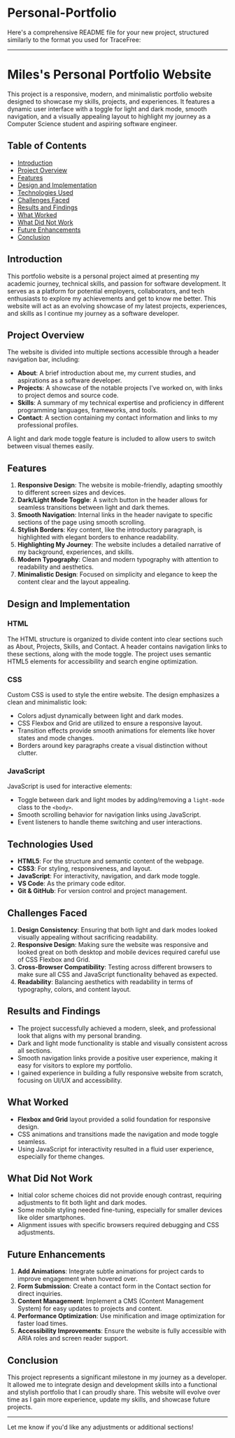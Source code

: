 # Personal-Portfolio

Here's a comprehensive README file for your new project, structured similarly to the format you used for TraceFree:

---

# **Miles's Personal Portfolio Website**

This project is a responsive, modern, and minimalistic portfolio website designed to showcase my skills, projects, and experiences. It features a dynamic user interface with a toggle for light and dark mode, smooth navigation, and a visually appealing layout to highlight my journey as a Computer Science student and aspiring software engineer.

## **Table of Contents**

- [Introduction](#introduction)
- [Project Overview](#project-overview)
- [Features](#features)
- [Design and Implementation](#design-and-implementation)
- [Technologies Used](#technologies-used)
- [Challenges Faced](#challenges-faced)
- [Results and Findings](#results-and-findings)
- [What Worked](#what-worked)
- [What Did Not Work](#what-did-not-work)
- [Future Enhancements](#future-enhancements)
- [Conclusion](#conclusion)

## **Introduction**

This portfolio website is a personal project aimed at presenting my academic journey, technical skills, and passion for software development. It serves as a platform for potential employers, collaborators, and tech enthusiasts to explore my achievements and get to know me better. This website will act as an evolving showcase of my latest projects, experiences, and skills as I continue my journey as a software developer.

## **Project Overview**

The website is divided into multiple sections accessible through a header navigation bar, including:

- **About**: A brief introduction about me, my current studies, and aspirations as a software developer.
- **Projects**: A showcase of the notable projects I've worked on, with links to project demos and source code.
- **Skills**: A summary of my technical expertise and proficiency in different programming languages, frameworks, and tools.
- **Contact**: A section containing my contact information and links to my professional profiles.

A light and dark mode toggle feature is included to allow users to switch between visual themes easily.

## **Features**

1. **Responsive Design**: The website is mobile-friendly, adapting smoothly to different screen sizes and devices.
2. **Dark/Light Mode Toggle**: A switch button in the header allows for seamless transitions between light and dark themes.
3. **Smooth Navigation**: Internal links in the header navigate to specific sections of the page using smooth scrolling.
4. **Stylish Borders**: Key content, like the introductory paragraph, is highlighted with elegant borders to enhance readability.
5. **Highlighting My Journey**: The website includes a detailed narrative of my background, experiences, and skills.
6. **Modern Typography**: Clean and modern typography with attention to readability and aesthetics.
7. **Minimalistic Design**: Focused on simplicity and elegance to keep the content clear and the layout appealing.

## **Design and Implementation**

### **HTML**

The HTML structure is organized to divide content into clear sections such as About, Projects, Skills, and Contact. A header contains navigation links to these sections, along with the mode toggle. The project uses semantic HTML5 elements for accessibility and search engine optimization.

### **CSS**

Custom CSS is used to style the entire website. The design emphasizes a clean and minimalistic look:

- Colors adjust dynamically between light and dark modes.
- CSS Flexbox and Grid are utilized to ensure a responsive layout.
- Transition effects provide smooth animations for elements like hover states and mode changes.
- Borders around key paragraphs create a visual distinction without clutter.

### **JavaScript**

JavaScript is used for interactive elements:

- Toggle between dark and light modes by adding/removing a `light-mode` class to the `<body>`.
- Smooth scrolling behavior for navigation links using JavaScript.
- Event listeners to handle theme switching and user interactions.

## **Technologies Used**

- **HTML5**: For the structure and semantic content of the webpage.
- **CSS3**: For styling, responsiveness, and layout.
- **JavaScript**: For interactivity, navigation, and dark mode toggle.
- **VS Code**: As the primary code editor.
- **Git & GitHub**: For version control and project management.

## **Challenges Faced**

1. **Design Consistency**: Ensuring that both light and dark modes looked visually appealing without sacrificing readability.
2. **Responsive Design**: Making sure the website was responsive and looked great on both desktop and mobile devices required careful use of CSS Flexbox and Grid.
3. **Cross-Browser Compatibility**: Testing across different browsers to make sure all CSS and JavaScript functionality behaved as expected.
4. **Readability**: Balancing aesthetics with readability in terms of typography, colors, and content layout.

## **Results and Findings**

- The project successfully achieved a modern, sleek, and professional look that aligns with my personal branding.
- Dark and light mode functionality is stable and visually consistent across all sections.
- Smooth navigation links provide a positive user experience, making it easy for visitors to explore my portfolio.
- I gained experience in building a fully responsive website from scratch, focusing on UI/UX and accessibility.

## **What Worked**

- **Flexbox and Grid** layout provided a solid foundation for responsive design.
- CSS animations and transitions made the navigation and mode toggle seamless.
- Using JavaScript for interactivity resulted in a fluid user experience, especially for theme changes.

## **What Did Not Work**

- Initial color scheme choices did not provide enough contrast, requiring adjustments to fit both light and dark modes.
- Some mobile styling needed fine-tuning, especially for smaller devices like older smartphones.
- Alignment issues with specific browsers required debugging and CSS adjustments.

## **Future Enhancements**

1. **Add Animations**: Integrate subtle animations for project cards to improve engagement when hovered over.
2. **Form Submission**: Create a contact form in the Contact section for direct inquiries.
3. **Content Management**: Implement a CMS (Content Management System) for easy updates to projects and content.
4. **Performance Optimization**: Use minification and image optimization for faster load times.
5. **Accessibility Improvements**: Ensure the website is fully accessible with ARIA roles and screen reader support.

## **Conclusion**

This project represents a significant milestone in my journey as a developer. It allowed me to integrate design and development skills into a functional and stylish portfolio that I can proudly share. This website will evolve over time as I gain more experience, update my skills, and showcase future projects.

---

Let me know if you'd like any adjustments or additional sections!
